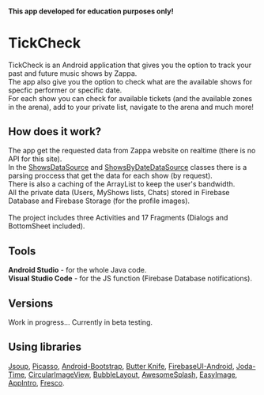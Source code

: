 <H4> This app developed for education purposes only! </H4>

# TickCheck

TickCheck is an Android application that gives you the option to track your past and future music shows by Zappa.<br>
The app also give you the option to check what are the available shows for specfic performer or specific date.<br>
For each show you can check for available tickets (and the available zones in the arena), add to your private list, navigate to the arena and much more!
 
<H2> How does it work? </H2>

The app get the requested data from Zappa website on realtime (there is no API for this site).<br>
In the <a href="https://github.com/SagiBarak/TickCheck/blob/master/app/src/main/java/sagib/edu/tickcheck/ShowDataSource.java">ShowsDataSource</a> and <a href="https://github.com/SagiBarak/TickCheck/blob/master/app/src/main/java/sagib/edu/tickcheck/ShowByDateDataSource.java">ShowsByDateDataSource</a> classes there is a parsing proccess that get the data for each show (by request).<br>
There is also a caching of the ArrayList to keep the user's bandwidth.<br>
All the private data (Users, MyShows lists, Chats) stored in Firebase Database and Firebase Storage (for the profile images).
<br><br>
The project includes three Activities and 17 Fragments (Dialogs and BottomSheet included).

<H2> Tools </H2>

**Android Studio** - for the whole Java code. <br>
**Visual Studio Code** - for the JS function (Firebase Database notifications).

<H2> Versions </H2>

Work in progress...
Currently in beta testing.

<H2> Using libraries </H2>
<a href="https://github.com/jhy/jsoup">Jsoup</a>, 
<a href="https://github.com/square/picasso">Picasso</a>, 
<a href="https://github.com/Bearded-Hen/Android-Bootstrap">Android-Bootstrap</a>, 
<a href="https://github.com/JakeWharton/butterknife">Butter Knife</a>, 
<a href="https://github.com/firebase/FirebaseUI-Android">FirebaseUI-Android</a>, 
<a href="https://github.com/JodaOrg/joda-time">Joda-Time</a>, 
<a href="https://github.com/lopspower/CircularImageView">CircularImageView</a>, 
<a href="https://github.com/MasayukiSuda/BubbleLayout">BubbleLayout</a>, 
<a href="https://github.com/ViksaaSkool/AwesomeSplash">AwesomeSplash</a>, 
<a href="https://github.com/jkwiecien/EasyImage">EasyImage</a>, 
<a href="https://github.com/apl-devs/AppIntro">AppIntro</a>, 
<a href="https://github.com/facebook/fresco">Fresco</a>.
